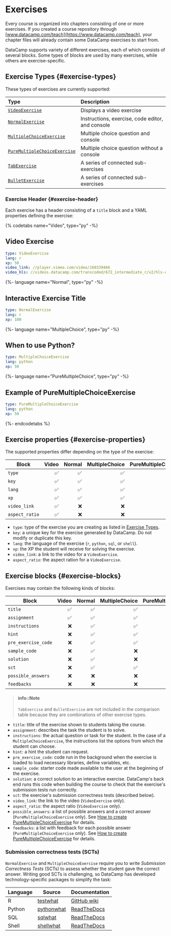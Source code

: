 # Exercises

Every course is organized into chapters consisting of one or more exercises.  If you created a course repository through [www.datacamp.com/teach](https://www.datacamp.com/teach), your chapter files will already contain some DataCamp exercises to start from.

DataCamp supports variety of different exercises, each of which consists of several blocks.  Some types of blocks are used by many exercises, while others are exercise-specific.

## Exercise Types {#exercise-types}

These types of exercises are currently supported:

| Type                                                                 | Description |
|:---------------------------------------------------------------------|:------------|
| [`VideoExercise`](video-exercise.md)                                 | Displays a video exercise |
| [`NormalExercise`](normal-exercise)                                  | Instructions, exercise, code editor, and console |
| [`MultipleChoiceExercise`](multiple-choice-exercise.md)              | Multiple choice question and console |
| [`PureMultipleChoiceExercise`](multiple-choice-exercise.md#pure-mce) | Multiple choice question without a console |
| [`TabExercise`](tab-exercise.md)                                     | A series of connected sub-exercises |
| [`BulletExercise`](bullet-exercise.md)                               | A series of connected sub-exercises |   

### Exercise Header {#exercise-header}

Each exercise has a header consisting of a `title` block and a YAML properties defining the exercise:

{% codetabs name="Video", type="py" -%}
## Video Exercise

```yaml
type: VideoExercise 
lang: r
xp: 50 
video_link: //player.vimeo.com/video/160339466
video_hls: //videos.datacamp.com/transcoded/672_intermediate_r/v2/hls-ch1_1.master.m3u8
```
{%- language name="Normal", type="py" -%}
## Interactive Exercise Title

```yaml
type: NormalExercise
lang: r
xp: 100
```
{%- language name="MultipleChoice", type="py" -%}
## When to use Python?

```yaml
type: MultipleChoiceExercise
lang: python
xp: 50
```
{%- language name="PureMultipleChoice", type="py" -%}
## Example of PureMultipleChoiceExercise

```yaml
type: PureMultipleChoiceExercise
lang: python
xp: 50
```
{%- endcodetabs %}

## Exercise properties {#exercise-properties}

The supported properties differ depending on the type of the exercise:

| Block          | Video              | Normal             | MultipleChoice     | PureMultipleChoice  |
|----------------|-------------------:|-------------------:|-------------------:|--------------------:|
| `type`         | :white_check_mark: | :white_check_mark: | :white_check_mark: | :white_check_mark:  |
| `key`          | :white_check_mark: | :white_check_mark: | :white_check_mark: | :white_check_mark:  |
| `lang`         | :white_check_mark: | :white_check_mark: | :white_check_mark: | :x:                 |
| `xp`           | :white_check_mark: | :white_check_mark: | :white_check_mark: | :white_check_mark:  |
| `video_link`   | :white_check_mark: | :x:                | :x:                | :x:                 |
| `aspect_ratio` | :white_check_mark: | :x:                | :x:                | :x:                 |

- `type`: type of the exercise you are creating as listed in [Exercise Types](README.md#exercise-types).
- `key`: a unique key for the exercise generated by DataCamp. Do not modify or duplicate this key.
- `lang`: the language of the exercise (`r`, `python`, `sql`, or `shell`).
- `xp`: the XP the student will receive for solving the exercise.
- `video_link`: a link to the video for a `VideoExercise`.
- `aspect_ratio`: the aspect ration for a `VideoExercise`.

## Exercise blocks {#exercise-blocks}

Exercises may contain the following kinds of blocks:

| Block               | Video              | Normal             | MultipleChoice     | PureMultipleChoice |
|---------------------|-------------------:|-------------------:|-------------------:|-------------------:|
| `title`             | :white_check_mark: | :white_check_mark: | :white_check_mark: | :white_check_mark: |
| `assignment`        | :white_check_mark: | :white_check_mark: | :white_check_mark: | :white_check_mark: |
| `instructions`      | :x:                | :white_check_mark: | :white_check_mark: | :white_check_mark: |
| `hint`              | :x:                | :white_check_mark: | :white_check_mark: | :white_check_mark: |
| `pre_exercise_code` | :x:                | :white_check_mark: | :white_check_mark: | :white_check_mark: |
| `sample_code`       | :x:                | :white_check_mark: | :x:                | :x:                |
| `solution`          | :x:                | :white_check_mark: | :x:                | :x:                |
| `sct`               | :x:                | :white_check_mark: | :white_check_mark: | :x:                |
| `possible_answers`  | :x:                | :x:                | :x:                | :white_check_mark: |
| `feedbacks`         | :x:                | :x:                | :x:                | :white_check_mark: |

> #### info::Note
> `TabExercise` and `BulletExercise` are not included in the comparison table because they are combinations of other exercise types.

- `title`: title of the exercise shown to students taking the course.
- `assignment`: describes the task the student is to solve.
- `instructions`: the actual question or task for the student. In the case of a `MultipleChoiceExercise`, the instructions list the options from which the student can choose.
- `hint`: a hint the student can request.
- `pre_exercise_code`: code run in the background when the exercise is loaded to load necessary libraries, define variables, etc.
- `sample_code`: starter code made available to the user at the beginning of the exercise.
- `solution`: a correct solution to an interactive exercise.  DataCamp's back end runs this code when building the course to check that the exercise's submission tests run correctly.
- `sct`: the exercise's submission correctness tests (described below).
- `video_link`: the link to the video (`VideoExercise` only).
- `aspect_ratio`: the aspect ratio (`VideoExercise` only).
- `possible_answers`: a list of possible answers and a correct answer (`PureMultipleChoiceExercise` only). See [How to create PureMultipleChoiceExercise](multiple-choice-exercise.md#pure-mce) for details.
- `feedbacks`: a list with feedback for each possible answer (`PureMultipleChoiceExercise` only). See [How to create PureMultipleChoiceExercise](multiple-choice-exercise.md#pure-mce) for details.

### Submission correctness tests (SCTs)

`NormalExercise` and `MultipleChoiceExercise` require you to write *Submission Correctness Tests* (SCTs) to assess whether the student gave the correct answer. Writing good SCTs is challenging, so DataCamp has developed technology-specific packages to simplify the task:

| Language | Source                                               | Documentation |
|----------|------------------------------------------------------|---------------|
| R        | [testwhat](https://github.com/datacamp/testwhat)     | [GitHub wiki](https://github.com/datacamp/testwhat/wiki) |
| Python   | [pythonwhat](https://github.com/datacamp/pythonwhat) | [ReadTheDocs](https://pythonwhat.readthedocs.io/en/latest/) |
| SQL      | [sqlwhat](https://github.com/datacamp/sqlwhat)       | [ReadTheDocs](https://sqlwhat.readthedocs.io/en/latest/) |
| Shell    | [shellwhat](https://github.com/datacamp/shellwhat)   | [ReadTheDocs](https://shellwhat.readthedocs.io/en/latest/) |

